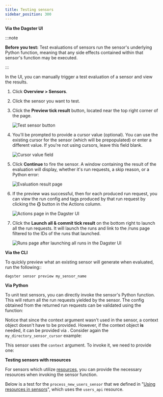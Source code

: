 ```yaml
---
title: Testing sensors
sidebar_position: 300
---
```


<Tabs>
<TabItem value="Via the Dagster UI">

**Via the Dagster UI**

:::note

**Before you test:** Test evaluations of sensors run the sensor's underlying Python function, meaning that any side effects contained within that sensor's function may be executed.

:::

In the UI, you can manually trigger a test evaluation of a sensor and view the results.

1. Click **Overview > Sensors**.

2. Click the sensor you want to test.

3. Click the **Preview tick result** button, located near the top right corner of the page.

    ![Test sensor button](/images/guides/automate/sensors/test-sensor-button.png)

4. You'll be prompted to provide a cursor value (optional). You can use the existing cursor for the sensor (which will be prepopulated) or enter a different value. If you're not using cursors, leave this field blank.

    ![Cursor value field](/images/guides/automate/sensors/provide-cursor-page.png)

5. Click **Continue** to fire the sensor. A window containing the result of the evaluation will display, whether it's run requests, a skip reason, or a Python error:

    ![Evaluation result page](/images/guides/automate/sensors/eval-result-page.png)

6. If the preview was successful, then for each produced run request, you can view the run config and tags produced by that run request by clicking the **{}** button in the Actions column.

    ![Actions page in the Dagster UI](/images/guides/automate/sensors/actions-page.png)

7. Click the **Launch all & commit tick result** on the bottom right to launch all the run requests. It will launch the runs and link to the /runs page filtered to the IDs of the runs that launched.

    ![Runs page after launching all runs in the Dagster UI](/images/guides/automate/sensors/launch-all-page.png)

</TabItem>
<TabItem value="Via the CLI">

**Via the CLI**

To quickly preview what an existing sensor will generate when evaluated, run the following::

```shell
dagster sensor preview my_sensor_name
```

</TabItem>
<TabItem value="Via Python">

**Via Python**

To unit test sensors, you can directly invoke the sensor's Python function. This will return all the run requests yielded by the sensor. The config obtained from the returned run requests can be validated using the <PyObject section="execution" module="dagster" object="validate_run_config" /> function:


<CodeExample path="docs_snippets/docs_snippets/concepts/partitions_schedules_sensors/sensors/sensors.py" startAfter="start_sensor_testing" endBefore="end_sensor_testing" />

Notice that since the context argument wasn't used in the sensor, a context object doesn't have to be provided. However, if the context object **is** needed, it can be provided via <PyObject section="schedules-sensors" module="dagster" object="build_sensor_context" />. Consider again the `my_directory_sensor_cursor` example:

<CodeExample path="docs_snippets/docs_snippets/concepts/partitions_schedules_sensors/sensors/sensors.py" startAfter="start_cursor_sensors_marker" endBefore="end_cursor_sensors_marker" />

This sensor uses the `context` argument. To invoke it, we need to provide one:

<CodeExample path="docs_snippets/docs_snippets/concepts/partitions_schedules_sensors/sensors/sensors.py" startAfter="start_sensor_testing_with_context" endBefore="end_sensor_testing_with_context" />

**Testing sensors with resources**

For sensors which utilize [resources](/guides/build/external-resources/), you can provide the necessary resources when invoking the sensor function.

Below is a test for the `process_new_users_sensor` that we defined in "[Using resources in sensors](/guides/automate/sensors/using-resources-in-sensors)", which uses the `users_api` resource.

<CodeExample path="docs_snippets/docs_snippets/concepts/resources/pythonic_resources.py" startAfter="start_test_resource_on_sensor" endBefore="end_test_resource_on_sensor" dedent="4" />

</TabItem>
</Tabs>
